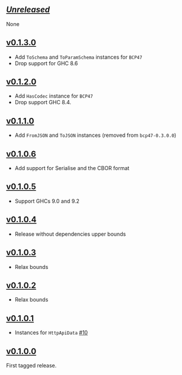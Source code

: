## [*Unreleased*](https://github.com/freckle/bcp47/compare/bcp47-orphans-v0.1.3.0...main)

None

## [v0.1.3.0](https://github.com/freckle/bcp47/compare/bcp47-orphans-v0.1.2.0...bcp47-orphans-v0.1.3.0)

- Add `ToSchema` and `ToParamSchema` instances for `BCP47`
- Drop support for GHC 8.6

## [v0.1.2.0](https://github.com/freckle/bcp47/compare/bcp47-orphans-v0.1.1.0...bcp47-orphans-v0.1.2.0)

- Add `HasCodec` instance for `BCP47`
- Drop support GHC 8.4.

## [v0.1.1.0](https://github.com/freckle/bcp47/compare/bcp47-orphans-v0.1.0.6...bcp47-orphans-v0.1.1.0)

- Add `FromJSON` and `ToJSON` instances (removed from `bcp47-0.3.0.0`)

## [v0.1.0.6](https://github.com/freckle/bcp47/compare/bcp47-orphans-v0.1.0.5...bcp47-orphans-v0.1.0.6)

- Add support for Serialise and the CBOR format

## [v0.1.0.5](https://github.com/freckle/bcp47/compare/bcp47-orphans-v0.1.0.4...bcp47-orphans-v0.1.0.5)

- Support GHCs 9.0 and 9.2

## [v0.1.0.4](https://github.com/freckle/bcp47/compare/bcp47-orphans-v0.1.0.3...bcp47-orphans-v0.1.0.4)

- Release without dependencies upper bounds

## [v0.1.0.3](https://github.com/freckle/bcp47/compare/bcp47-orphans-v0.1.0.2...bcp47-orphans-v0.1.0.3)

- Relax bounds

## [v0.1.0.2](https://github.com/freckle/bcp47/compare/bcp47-orphans-v0.1.0.1...bcp47-orphans-v0.1.0.2)

- Relax bounds

## [v0.1.0.1](https://github.com/freckle/bcp47/compare/v0.1.0.0...bcp47-orphans-v0.1.0.1)

- Instances for `HttpApiData` [#10](https://github.com/freckle/bcp47/pull/10)

## [v0.1.0.0](https://github.com/freckle/bcp47/tree/v0.1.0.0)

First tagged release.

